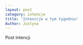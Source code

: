 ```yaml
---
layout: post
category: intencje
title: 'Intenccje w tym tygodniu'
Author: Justyna
---
```


Post intencji
